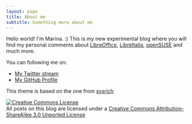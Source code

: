```yaml
---
layout: page
title: About me
subtitle: Something more about me
---
```


Hello world! I'm Marina. :) This is my new experimental blog where you will find my personal comments about <a title="LibreOffice" href="https://www.libreoffice.org">LibreOffice</a>, 
<a title="LibreItalia" href="https://www.libreitalia.it">LibreItalia</a>, <a title="openSUSE" 
href="https://www.openSUSE.org">openSUSE</a> and much more.

You can following  me on:

* <a title="Twitter - deneb_alpha" href="https://www.twitter.com/deneb_alpha">My Twitter stream</a>
* <a title="My GitHub Profile" href="https://github.com/deneb-alpha">My GitHub Profile</a>

This theme is based on the one from [sysrich](https://github.com/sysrich/rootco.de-web)   

[![Creative Commons License](https://i.creativecommons.org/l/by-sa/3.0/88x31.png)](http://creativecommons.org/licenses/by-sa/3.0/)  
All posts on this blog are licensed under a [Creative Commons Attribution-ShareAlike 3.0 Unported License](http://creativecommons.org/licenses/by-sa/3.0/)
